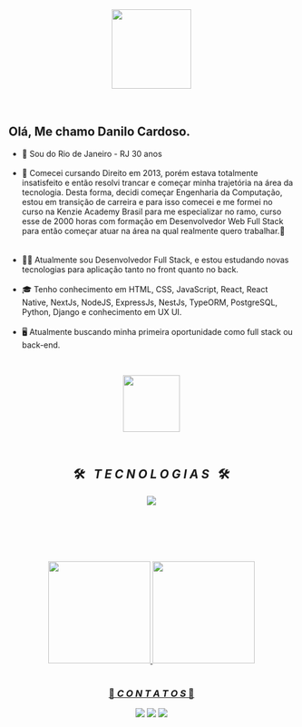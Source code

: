 <!--cabeçalho HELLO WORD-->
<div align = "center">
  <img height = "140px" src = "https://user-images.githubusercontent.com/92947069/183311882-d6cec5b0-18e8-48cf-a551-098f295fbce5.gif" >
</div>
<br><br>
<!--FIM cabeçalho HELLO WORD-->
<!--inicio descrição-->

## Olá, Me chamo Danilo Cardoso.

<ul align="left">
<li> 📍 Sou do Rio de Janeiro - RJ 30 anos </li>
<br>
<li>🚀 Comecei cursando Direito em 2013, porém estava totalmente insatisfeito e então resolvi trancar
e começar minha trajetória na área da tecnologia. Desta forma, decidi começar Engenharia da
Computação, estou em transição de carreira e para isso comecei e me formei no curso na Kenzie Academy
Brasil para me especializar no ramo, curso esse de 2000 horas com formação em Desenvolvedor Web Full Stack para então começar atuar na área na qual realmente quero
trabalhar.🚀</li><br>
<br>
<li>👨‍💻 Atualmente sou Desenvolvedor Full Stack, e estou estudando novas tecnologias para aplicação tanto no front quanto no back.</li>
<br>
<li>🎓 Tenho conhecimento em HTML, CSS, JavaScript, React, React Native, NextJs, NodeJS, ExpressJs, NestJs, TypeORM, PostgreSQL, Python, Django e conhecimento em UX UI.  </li>
<br>
<li>🖥️ Atualmente buscando minha primeira oportunidade como full stack ou back-end. </li>
</ul>
<br>
<!--FIM descrição-->

<p align="center" width="500px">
  <img width="100em" src="https://gifdb.com/images/file/lofi-music-chill-night-studying-garden-lxde4silrpwounpz.gif" />
</p>

<!--INICIO Tecnologias-->
<br>
<h2 align="center">🛠️&ensp; <i>T E C N O L O G I A S</i> &ensp;🛠️</h2>
<p align="center">
  <a href="https://skillicons.dev">
    <img src="https://skillicons.dev/icons?i=git,github,html,css,js,react,ts,nextjs,vuejs,nodejs,nestjs,express,postgresql,jest,vercel,vscode,figma,styledcomponents,tailwind,python,django,docker,aws&perline=8" />
  </a>
</p>
<br><br><br><br><br>
<div align="center">
  <a href="https://github-readme-stats.vercel.app/api?username=DaniloCardoso93"></a>
  <a href="https://github.com/danilocardoso93">
  <img height="180em" src="https://github-readme-stats.vercel.app/api?username=DaniloCardoso93&show_icons=true&theme=dark&include_all_commits=true&count_private=true"/>
  <img height="180em" src="https://github-readme-stats.vercel.app/api/top-langs/?username=DaniloCardoso93&layout=compact&langs_count=7&theme=dark"/>
</div>
<br>
<!--Contatos-->
<h3 align="center">📱 <i>C O N T A T O S</i> 📱</h2>
<div align="center">
<a href="https://www.instagram.com/cardosoadanilo/" target="_blank"><img src="https://img.shields.io/badge/-Instagram-%23E4405F?style=for-the-badge&logo=instagram&logoColor=white" target="_blank"></a>
<a href = "mailTo:levitano96@gmail.com"><img src="https://img.shields.io/badge/-Gmail-%23333?style=for-the-badge&logo=gmail&logoColor=white" target="_blank"></a>
<a href="https://www.linkedin.com/in/daniloacardoso/" target="_blank"><img src="https://img.shields.io/badge/-LinkedIn-%230077B5?style=for-the-badge&logo=linkedin&logoColor=white" target="_blank"></a>
</div>
